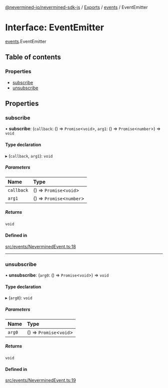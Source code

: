 [@nevermined-io/nevermined-sdk-js](../README.md) / [Exports](../modules.md) / [events](../modules/events.md) / EventEmitter

# Interface: EventEmitter

[events](../modules/events.md).EventEmitter

## Table of contents

### Properties

- [subscribe](events.EventEmitter.md#subscribe)
- [unsubscribe](events.EventEmitter.md#unsubscribe)

## Properties

### subscribe

• **subscribe**: (`callback`: () => `Promise`<`void`\>, `arg1`: () => `Promise`<`number`\>) => `void`

#### Type declaration

▸ (`callback`, `arg1`): `void`

##### Parameters

| Name | Type |
| :------ | :------ |
| `callback` | () => `Promise`<`void`\> |
| `arg1` | () => `Promise`<`number`\> |

##### Returns

`void`

#### Defined in

[src/events/NeverminedEvent.ts:18](https://github.com/nevermined-io/sdk-js/blob/310c98f/src/events/NeverminedEvent.ts#L18)

___

### unsubscribe

• **unsubscribe**: (`arg0`: () => `Promise`<`void`\>) => `void`

#### Type declaration

▸ (`arg0`): `void`

##### Parameters

| Name | Type |
| :------ | :------ |
| `arg0` | () => `Promise`<`void`\> |

##### Returns

`void`

#### Defined in

[src/events/NeverminedEvent.ts:19](https://github.com/nevermined-io/sdk-js/blob/310c98f/src/events/NeverminedEvent.ts#L19)
